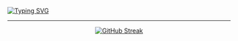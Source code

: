 <a href="https://git.io/typing-svg"><img src="https://readme-typing-svg.herokuapp.com?font=Fira+Code&size=40&pause=1000&center=true&vCenter=true&width=700&height=200&lines=Hi+there%2C+I'm+Maria;Computer+science+student" alt="Typing SVG" /></a>
___
<div align="center">

[![GitHub Streak](https://github-readme-streak-stats.herokuapp.com/?user=iammariyas&theme=vue&hide_border=true&date_format=M%20j%5B%2C%20Y%5D)](https://git.io/streak-stats)


